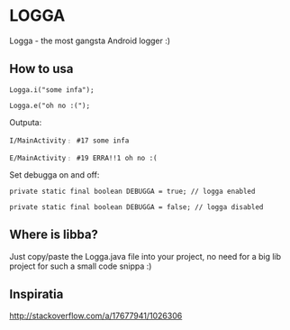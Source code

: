 LOGGA
=====

Logga - the most gangsta Android logger :)

## How to usa ##

```Logga.i("some infa");```

```Logga.e("oh no :(");```

Outputa:

```I/MainActivity﹕ #17 some infa```

```E/MainActivity﹕ #19 ERRA!!1 oh no :(```

Set debugga on and off:

```private static final boolean DEBUGGA = true; // logga enabled```

```private static final boolean DEBUGGA = false; // logga disabled```

## Where is libba? ##
Just copy/paste the Logga.java file into your project, no need for a big lib project for such a small code snippa :)

## Inspiratia ##
http://stackoverflow.com/a/17677941/1026306
